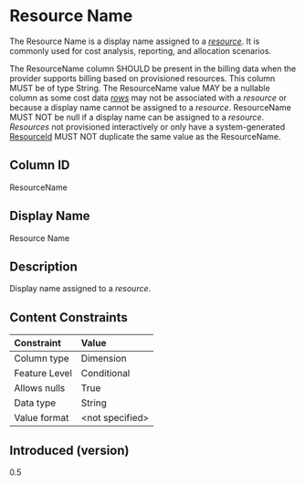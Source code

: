 # Resource Name

The Resource Name is a display name assigned to a [*resource*](#glossary:resource). It is commonly used for cost analysis, reporting, and allocation scenarios.

The ResourceName column SHOULD be present in the billing data when the provider supports billing based on provisioned resources. This column MUST be of type String. The ResourceName value MAY be a nullable column as some cost data [*rows*](#glossary:row) may not be associated with a *resource* or because a display name cannot be assigned to a *resource*. ResourceName MUST NOT be null if a display name can be assigned to a *resource*. *Resources* not provisioned interactively or only have a system-generated [ResourceId](#resourceid) MUST NOT duplicate the same value as the ResourceName.

## Column ID

ResourceName

## Display Name

Resource Name

## Description

Display name assigned to a *resource*.

## Content Constraints

|    Constraint   |      Value      |
|:----------------|:----------------|
| Column type     | Dimension       |
| Feature Level   | Conditional     |
| Allows nulls    | True            |
| Data type       | String          |
| Value format    | \<not specified> |

## Introduced (version)

0.5
